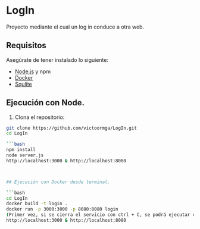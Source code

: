 # LogIn

Proyecto mediante el cual un log in conduce a otra web.

## Requisitos

Asegúrate de tener instalado lo siguiente:

- [Node.js](https://nodejs.org/) y npm 
- [Docker](https://www.docker.com/) 
- [Squlite](https://www.sqlite.org)

## Ejecución con Node.

1. Clona el repositorio:

  ```bash
  git clone https://github.com/victoormga/LogIn.git
  cd LogIn

  ```bash
  npm install
  node server.js
  http://localhost:3000 & http://localhost:8080



## Ejecución con Docker desde terminal.

  ```bash
  cd LogIn
  docker build -t login .
  docker run -p 3000:3000 -p 8080:8080 login  
  (Primer vez, si se cierra el servicio con ctrl + C, se podrá ejecutar con docker run login)
  http://localhost:3000 & http://localhost:8080
